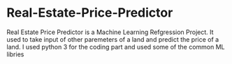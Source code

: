 # Real-Estate-Price-Predictor
Real Estate Price Predictor is a Machine Learning Refgression Project. It used to take input of other paremeters of a land and predict the price of a land. I used python 3 for the coding part and used some of the common ML libries
